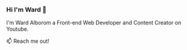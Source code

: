 ### Hi I'm Ward 👋
I'm Ward Alborom a Front-end Web Developer and Content Creator on Youtube.


📫 Reach me out! 
<link rel="stylesheet" href="../css/social-circles.min.css">

<a class="icon-twitter social-button color" href="http://twitter.com/username"></a>

<!--
**ileaderx/ileaderx** is a ✨ _special_ ✨ repository because its `README.md` (this file) appears on your GitHub profile.

Here are some ideas to get you started:

- 🔭 I’m currently working on ...
- 🌱 I’m currently learning ...
- 👯 I’m looking to collaborate on ...
- 🤔 I’m looking for help with ...
- 💬 Ask me about ...

- 😄 Pronouns: ...
- ⚡ Fun fact: ...
-->
